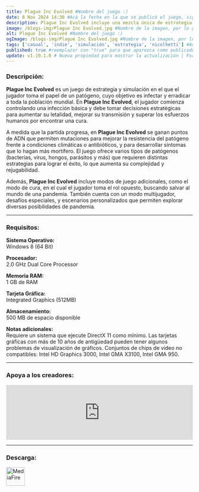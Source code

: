 ```yaml
---
title: Plague Inc Evolved #Nombre del juego :)
date: 8 Nov 2024 14:30 #Acá la fecha en la que se publicó el juego, siguiendo este formato: Dia "30", Mes "Oct", Año "2024" = como debe quedar: 30 Oct 2024
description: Plague Inc Evolved incluye una mezcla única de estrategia y simulación terroríficamente realista. Tu patógeno acaba de infectar al paciente cero. Ahora tu misión es conseguir que la humanidad se extinga propagando una epidemia letal a la vez que saboteas los esfuerzos de la población para combatirla. #Acá una mini descripción del juego
image: /blogs-img/Plague Inc Evolved.jpg #Nombre de la imagen, por lo general es exactamente el mismo nombre que el juego excluyendo lo ":" (Dos puntos)
alt: Plague Inc Evolved #Nombre del juego :)
ogImage: /blogs-img/Plague Inc Evolved.jpg #Nombre de la imagen, por lo general es exactamente el mismo nombre que el juego excluyendo lo ":" (Dos puntos)
tags: ['casual', 'indie', 'simulación', 'estrategia', 'nicolhetti'] #Acá la categoría o categorías del juego, si es más de una se coloca en este formato: ['categoría1', 'categoría2']
published: true #reemplazar con "true" para que aparezca como publicado
update: v1.19.1.0 # Nueva propiedad para mostrar la actualización | Formato: v1.0.0
---
```


<!--En VSCode seleccionando una palabra, por ejemplo: "Plague Inc Evolved" y apretando Ctrl+F2 se seleccionan todas las palabras iguales-->

### Descripción:
**Plague Inc Evolved** es un juego de estrategia y simulación en el que el jugador toma el papel de un patógeno, cuyo objetivo es infectar y erradicar a toda la población mundial. En **Plague Inc Evolved**, el jugador comienza controlando una infección básica y debe tomar decisiones estratégicas para aumentar su letalidad, mejorar su transmisión y superar los esfuerzos humanos por encontrar una cura. 

A medida que la partida progresa, en **Plague Inc Evolved** se ganan puntos de ADN que permiten mutaciones para mejorar la resistencia del patógeno frente a condiciones climáticas o antibióticos, y para desarrollar síntomas que lo hagan más mortífero. El juego ofrece varios tipos de patógenos (bacterias, virus, hongos, parásitos y más) que requieren distintas estrategias para lograr el éxito, lo que aumenta su complejidad y rejugabilidad.

Además, **Plague Inc Evolved** incluye modos de juego adicionales, como el modo de cura, en el cual el jugador toma el rol opuesto, buscando salvar al mundo de una pandemia. También cuenta con un modo multijugador, desafíos especiales, y escenarios personalizados que permiten explorar diversas posibilidades de pandemia.
<!--Prompt para Chat-GPT: Hazme una descripción para el juego "Plague Inc Evolved" y cada que menciones "Plague Inc Evolved" ponlo en negrita -->

---

### Requisitos:
**Sistema Operativo:**  
Windows 8 (64 Bit)

**Procesador:**  
2.0 GHz Dual Core Processor

**Memoria RAM:**  
1 GB de RAM

**Tarjeta Gráfica:**  
Integrated Graphics (512MB)

**Almacenamiento:**  
500 MB de espacio disponible

**Notas adicionales:**  
Requiere un sistema que ejecute DirectX 11 como mínimo. Las tarjetas gráficas con más de 10 años de antigüedad pueden tener algunos problemas de visualización de gráficos. Conjuntos de chips de video no compatibles: Intel HD Graphics 3000, Intel GMA X3100, Intel GMA 950.

<!--Si falta o sobra un requisito se quita o se agrega manteniendo el mismo formato-->

---

### Apoya a los creadores:
<iframe src="https://store.steampowered.com/widget/246620/" frameborder="0" style="background-color: transparent; width: 100% !important; aspect-ratio: 646 / 190;"></iframe>

<!--Reemplazar los numeros (AppID) del juego (en este caso 246620) por el numero (AppID) correspondiente con el juego a publicar-->
<!--El AppID se encuentra en la URL del Juego en Steam-->

---

### Descarga:

[<img src="https://gist.github.com/cxmeel/0dbc95191f239b631c3874f4ccf114e2/raw/download.svg" alt="MediaFire" height="50" />](https://www.mediafire.com/file/a369qmj4uin2y3n/Plague_Inc_Evolved_-_By_Nicolhetti_Projects.zip/file)

<!-- # se debe reemplazar por el link de descarga-->

<!--NOMBRE-DEL-SERVICIO se debe reemplazar por el servicio donde está subido el juego-->